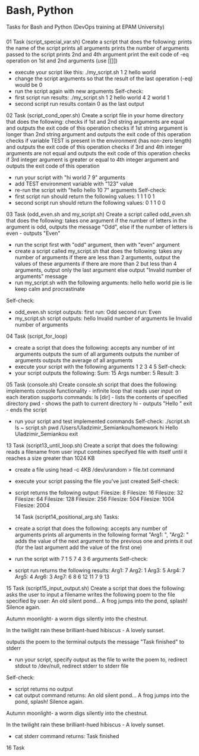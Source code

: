 # Bash, Python
Tasks for Bash and Python (DevOps training at EPAM University)
###
01 Task (script_special_var.sh)
Create a script that does the following:
  prints the name of the script
  prints all arguments
  prints the number of arguments passed to the script
  prints 2nd and 4th argument
  print the exit code of -eq operation on 1st and 2nd arguments (use [[]])
- execute your script like this: ./my_script.sh 1 2 hello world
- change the script arguments so that the result of the last operation (-eq) would be 0
- run the script again with new arguments
Self-check:
- first script run results:
./my_script.sh
1 2 hello world
4
2 world
1
- second script run results contain 0 as the last output

02 Task (script_cond_oper.sh)
Create a script file in your home directory that does the following:
  checks if 1st and 2nd string arguments are equal and outputs the exit code of this operation
  checks if 1st string argument is longer than 2nd string argument and outputs the exit code of this operation
  checks if variable TEST is present in the environment (has non-zero length) and outputs the exit code of this operation
  checks if 3rd and 4th integer arguments are not equal and outputs the exit code of this operation
  checks if 3rd integer argument is greater or equal to 4th integer argument and outputs the exit code of this operation
- run your script with "hi world 7 9" arguments
- add TEST environment variable with "123" value
- re-run the script with "hello hello 10 7" arguments
Self-check:
- first script run should return the following values:
1
1
1
0
1
- second script run should return the following values:
0
1
1
0
0

03 Task (odd_even.sh and my_script.sh)
Create a script called odd_even.sh that does the following:
takes one argument
if the number of letters in the argument is odd, outputs the message "Odd", else if the number of letters is even - outputs "Even"
- run the script first with "odd" argument, then with "even" argument
- create a script called my_script.sh that does the following:
takes any number of arguments
if there are less than 2 arguments, output the values of these arguments
if there are more than 2 but less than 4 arguments, output only the last argument
else output "Invalid number of arguments" message
- run my_script.sh with the following arguments:
hello
hello world
pie is lie
keep calm and procrastinate

Self-check:
- odd_even.sh script outputs:
first run: Odd
second run: Even
- my_script.sh script outputs:
hello
Invalid number of arguments
lie
Invalid number of arguments

04 Task (script_for_loop)
- create a script that does the following:
accepts any number of int arguments
outputs the sum of all arguments
outputs the number of arguments
outputs the average of all arguments
- execute your script with the following arguments 1 2 3 4 5
Self-check:
- your script outputs the following:
Sum: 15
Args number: 5
Result: 3

05 Task (console.sh)
Create console.sh script that does the following:
implements console functionality - infinite loop that reads user input on each iteration
supports commands:
ls [dir] - lists the contents of specified directory
pwd - shows the path to current directory
hi - outputs "Hello <name of the current user>" 
exit - ends the script
- run your script and test implemented commands
Self-check:
./script.sh
ls ~
script.sh
pwd
/Users/Uladzimir_Semiankou/homework
hi
Hello Uladzimir_Semiankou
exit
  
13 Task (script13_until_loop.sh)
Create a script that does the following:
reads a filename from user input
combines specifyed file with itself until it reaches a size greater than 1024 KB
- create a file using head -c 4KB /dev/urandom > file.txt command
- execute your script passing the file you've just created
Self-check:
- script returns the following output:
Filesize: 8
Filesize: 16
Filesize: 32
Filesize: 64
Filesize: 128
Filesize: 256
Filesize: 504
Filesize: 1004
Filesize: 2004

  14 Task (script14_positional_arg.sh)
Tasks:
- create a script that does the following:
accepts any number of arguments
prints all arguments in the following format "Arg1: <arg1 value>", "Arg2: <arg2 value>"
adds the value of the next argument to the previous one and prints it out (for the last argument add the value of the first one)
- run the script with 7 1 5 7 4 3 6 arguments
Self-check:
- script run returns the following results:
Arg1: 7
Arg2: 1
Arg3: 5
Arg4: 7
Arg5: 4
Arg6: 3
Arg7: 6
8 6 12 11 7 9 13

15 Task (script15_input_output.sh)
Create a script that does the following:
asks the user to input a filename
writes the following poem to the file specified by user:
An old silent pond...
A frog jumps into the pond,
splash! Silence again.

Autumn moonlight-
a worm digs silently
into the chestnut.

In the twilight rain
these brilliant-hued hibiscus -
A lovely sunset.

outputs the poem to the terminal
outputs the message "Task finished" to stderr
- run your script, specify output as the file to write the poem to, redirect stdout to /dev/null, redirect stderr to stderr file

Self-check:
- script returns no output
- cat output command returns:
An old silent pond...
A frog jumps into the pond,
splash! Silence again.

Autumn moonlight-
a worm digs silently
into the chestnut.

In the twilight rain
these brilliant-hued hibiscus -
A lovely sunset.

- cat stderr command returns:
Task finished
  
16 Task
